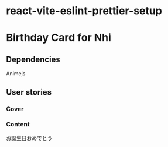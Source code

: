 # react-vite-eslint-prettier-setup
# Birthday Card for Nhi
## Dependencies
  Animejs
## User stories
### Cover
### Content

お誕生日おめでとう